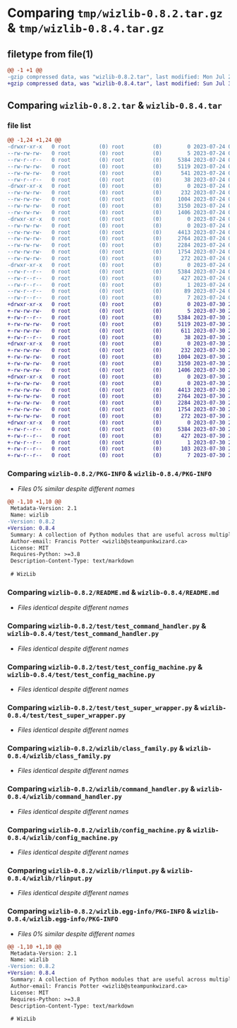 # Comparing `tmp/wizlib-0.8.2.tar.gz` & `tmp/wizlib-0.8.4.tar.gz`

## filetype from file(1)

```diff
@@ -1 +1 @@
-gzip compressed data, was "wizlib-0.8.2.tar", last modified: Mon Jul 24 03:44:08 2023, max compression
+gzip compressed data, was "wizlib-0.8.4.tar", last modified: Sun Jul 30 22:15:35 2023, max compression
```

## Comparing `wizlib-0.8.2.tar` & `wizlib-0.8.4.tar`

### file list

```diff
@@ -1,24 +1,24 @@
-drwxr-xr-x   0 root         (0) root         (0)        0 2023-07-24 03:44:08.594240 wizlib-0.8.2/
--rw-rw-rw-   0 root         (0) root         (0)        5 2023-07-24 03:43:18.000000 wizlib-0.8.2/.version
--rw-r--r--   0 root         (0) root         (0)     5384 2023-07-24 03:44:08.594240 wizlib-0.8.2/PKG-INFO
--rw-rw-rw-   0 root         (0) root         (0)     5119 2023-07-24 03:43:59.000000 wizlib-0.8.2/README.md
--rw-rw-rw-   0 root         (0) root         (0)      541 2023-07-24 03:43:59.000000 wizlib-0.8.2/pyproject.toml
--rw-r--r--   0 root         (0) root         (0)       38 2023-07-24 03:44:08.594240 wizlib-0.8.2/setup.cfg
-drwxr-xr-x   0 root         (0) root         (0)        0 2023-07-24 03:44:08.591240 wizlib-0.8.2/test/
--rw-rw-rw-   0 root         (0) root         (0)      232 2023-07-24 03:43:59.000000 wizlib-0.8.2/test/test_class_family.py
--rw-rw-rw-   0 root         (0) root         (0)     1004 2023-07-24 03:43:59.000000 wizlib-0.8.2/test/test_command_handler.py
--rw-rw-rw-   0 root         (0) root         (0)     3150 2023-07-24 03:43:59.000000 wizlib-0.8.2/test/test_config_machine.py
--rw-rw-rw-   0 root         (0) root         (0)     1406 2023-07-24 03:43:59.000000 wizlib-0.8.2/test/test_super_wrapper.py
-drwxr-xr-x   0 root         (0) root         (0)        0 2023-07-24 03:44:08.592239 wizlib-0.8.2/wizlib/
--rw-rw-rw-   0 root         (0) root         (0)        0 2023-07-24 03:43:59.000000 wizlib-0.8.2/wizlib/__init__.py
--rw-rw-rw-   0 root         (0) root         (0)     4413 2023-07-24 03:43:59.000000 wizlib-0.8.2/wizlib/class_family.py
--rw-rw-rw-   0 root         (0) root         (0)     2764 2023-07-24 03:43:59.000000 wizlib-0.8.2/wizlib/command_handler.py
--rw-rw-rw-   0 root         (0) root         (0)     2284 2023-07-24 03:43:59.000000 wizlib-0.8.2/wizlib/config_machine.py
--rw-rw-rw-   0 root         (0) root         (0)     1754 2023-07-24 03:43:59.000000 wizlib-0.8.2/wizlib/rlinput.py
--rw-rw-rw-   0 root         (0) root         (0)      272 2023-07-24 03:43:59.000000 wizlib-0.8.2/wizlib/super_wrapper.py
-drwxr-xr-x   0 root         (0) root         (0)        0 2023-07-24 03:44:08.594240 wizlib-0.8.2/wizlib.egg-info/
--rw-r--r--   0 root         (0) root         (0)     5384 2023-07-24 03:44:08.000000 wizlib-0.8.2/wizlib.egg-info/PKG-INFO
--rw-r--r--   0 root         (0) root         (0)      427 2023-07-24 03:44:08.000000 wizlib-0.8.2/wizlib.egg-info/SOURCES.txt
--rw-r--r--   0 root         (0) root         (0)        1 2023-07-24 03:44:08.000000 wizlib-0.8.2/wizlib.egg-info/dependency_links.txt
--rw-r--r--   0 root         (0) root         (0)       89 2023-07-24 03:44:08.000000 wizlib-0.8.2/wizlib.egg-info/requires.txt
--rw-r--r--   0 root         (0) root         (0)        7 2023-07-24 03:44:08.000000 wizlib-0.8.2/wizlib.egg-info/top_level.txt
+drwxr-xr-x   0 root         (0) root         (0)        0 2023-07-30 22:15:35.517659 wizlib-0.8.4/
+-rw-rw-rw-   0 root         (0) root         (0)        5 2023-07-30 22:14:45.000000 wizlib-0.8.4/.version
+-rw-r--r--   0 root         (0) root         (0)     5384 2023-07-30 22:15:35.517659 wizlib-0.8.4/PKG-INFO
+-rw-rw-rw-   0 root         (0) root         (0)     5119 2023-07-30 22:15:27.000000 wizlib-0.8.4/README.md
+-rw-rw-rw-   0 root         (0) root         (0)      611 2023-07-30 22:15:27.000000 wizlib-0.8.4/pyproject.toml
+-rw-r--r--   0 root         (0) root         (0)       38 2023-07-30 22:15:35.517659 wizlib-0.8.4/setup.cfg
+drwxr-xr-x   0 root         (0) root         (0)        0 2023-07-30 22:15:35.514659 wizlib-0.8.4/test/
+-rw-rw-rw-   0 root         (0) root         (0)      232 2023-07-30 22:15:27.000000 wizlib-0.8.4/test/test_class_family.py
+-rw-rw-rw-   0 root         (0) root         (0)     1004 2023-07-30 22:15:27.000000 wizlib-0.8.4/test/test_command_handler.py
+-rw-rw-rw-   0 root         (0) root         (0)     3150 2023-07-30 22:15:27.000000 wizlib-0.8.4/test/test_config_machine.py
+-rw-rw-rw-   0 root         (0) root         (0)     1406 2023-07-30 22:15:27.000000 wizlib-0.8.4/test/test_super_wrapper.py
+drwxr-xr-x   0 root         (0) root         (0)        0 2023-07-30 22:15:35.516659 wizlib-0.8.4/wizlib/
+-rw-rw-rw-   0 root         (0) root         (0)        0 2023-07-30 22:15:27.000000 wizlib-0.8.4/wizlib/__init__.py
+-rw-rw-rw-   0 root         (0) root         (0)     4413 2023-07-30 22:15:27.000000 wizlib-0.8.4/wizlib/class_family.py
+-rw-rw-rw-   0 root         (0) root         (0)     2764 2023-07-30 22:15:27.000000 wizlib-0.8.4/wizlib/command_handler.py
+-rw-rw-rw-   0 root         (0) root         (0)     2284 2023-07-30 22:15:27.000000 wizlib-0.8.4/wizlib/config_machine.py
+-rw-rw-rw-   0 root         (0) root         (0)     1754 2023-07-30 22:15:27.000000 wizlib-0.8.4/wizlib/rlinput.py
+-rw-rw-rw-   0 root         (0) root         (0)      272 2023-07-30 22:15:27.000000 wizlib-0.8.4/wizlib/super_wrapper.py
+drwxr-xr-x   0 root         (0) root         (0)        0 2023-07-30 22:15:35.517659 wizlib-0.8.4/wizlib.egg-info/
+-rw-r--r--   0 root         (0) root         (0)     5384 2023-07-30 22:15:35.000000 wizlib-0.8.4/wizlib.egg-info/PKG-INFO
+-rw-r--r--   0 root         (0) root         (0)      427 2023-07-30 22:15:35.000000 wizlib-0.8.4/wizlib.egg-info/SOURCES.txt
+-rw-r--r--   0 root         (0) root         (0)        1 2023-07-30 22:15:35.000000 wizlib-0.8.4/wizlib.egg-info/dependency_links.txt
+-rw-r--r--   0 root         (0) root         (0)      103 2023-07-30 22:15:35.000000 wizlib-0.8.4/wizlib.egg-info/requires.txt
+-rw-r--r--   0 root         (0) root         (0)        7 2023-07-30 22:15:35.000000 wizlib-0.8.4/wizlib.egg-info/top_level.txt
```

### Comparing `wizlib-0.8.2/PKG-INFO` & `wizlib-0.8.4/PKG-INFO`

 * *Files 0% similar despite different names*

```diff
@@ -1,10 +1,10 @@
 Metadata-Version: 2.1
 Name: wizlib
-Version: 0.8.2
+Version: 0.8.4
 Summary: A collection of Python modules that are useful across multiple projects
 Author-email: Francis Potter <wizlib@steampunkwizard.ca>
 License: MIT
 Requires-Python: >=3.8
 Description-Content-Type: text/markdown
 
 # WizLib
```

### Comparing `wizlib-0.8.2/README.md` & `wizlib-0.8.4/README.md`

 * *Files identical despite different names*

### Comparing `wizlib-0.8.2/test/test_command_handler.py` & `wizlib-0.8.4/test/test_command_handler.py`

 * *Files identical despite different names*

### Comparing `wizlib-0.8.2/test/test_config_machine.py` & `wizlib-0.8.4/test/test_config_machine.py`

 * *Files identical despite different names*

### Comparing `wizlib-0.8.2/test/test_super_wrapper.py` & `wizlib-0.8.4/test/test_super_wrapper.py`

 * *Files identical despite different names*

### Comparing `wizlib-0.8.2/wizlib/class_family.py` & `wizlib-0.8.4/wizlib/class_family.py`

 * *Files identical despite different names*

### Comparing `wizlib-0.8.2/wizlib/command_handler.py` & `wizlib-0.8.4/wizlib/command_handler.py`

 * *Files identical despite different names*

### Comparing `wizlib-0.8.2/wizlib/config_machine.py` & `wizlib-0.8.4/wizlib/config_machine.py`

 * *Files identical despite different names*

### Comparing `wizlib-0.8.2/wizlib/rlinput.py` & `wizlib-0.8.4/wizlib/rlinput.py`

 * *Files identical despite different names*

### Comparing `wizlib-0.8.2/wizlib.egg-info/PKG-INFO` & `wizlib-0.8.4/wizlib.egg-info/PKG-INFO`

 * *Files 0% similar despite different names*

```diff
@@ -1,10 +1,10 @@
 Metadata-Version: 2.1
 Name: wizlib
-Version: 0.8.2
+Version: 0.8.4
 Summary: A collection of Python modules that are useful across multiple projects
 Author-email: Francis Potter <wizlib@steampunkwizard.ca>
 License: MIT
 Requires-Python: >=3.8
 Description-Content-Type: text/markdown
 
 # WizLib
```

